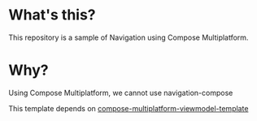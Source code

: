 # What's this?
This repository is a sample of Navigation using Compose Multiplatform.

# Why?
Using Compose Multiplatform, we cannot use navigation-compose

This template depends on [compose-multiplatform-viewmodel-template](https://github.com/yoshimuratakuma0/compose-multiplatform-viewmodel-template)
